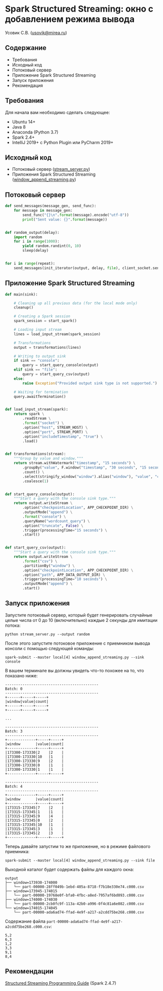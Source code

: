 # Spark Structured Streaming: окно с добавлением режима вывода

Усовик С.В. (usovik@mirea.ru)

## Содержание

- Требования
- Исходный код
- Потоковый сервер
- Приложение Spark Structured Streaming
- Запуск приложения
- Рекомендация

## Требования

Для начала вам необходимо сделать следующее:

- Ubuntu 14+
- Java 8
- Anaconda (Python 3.7)
- Spark 2.4+
- IntelliJ 2019+ с Python Plugin или PyCharm 2019+


## Исходный код

- Потоковый сервер ([stream_server.py](../projects/structuredstreaming/stream_server.py))
- Приложения Spark Structured Streaming ([window_append_streaming.py](../projects/structuredstreaming/window_append_streaming.py))



## Потоковый сервер

```python
def send_messages(message_gen, send_func):
    for message in message_gen:
        send_func("{}\n".format(message).encode("utf-8"))
        print("Sent value: {}".format(message))


def random_output(delay):
    import random
    for i in range(1000):
        yield random.randint(0, 10)
        sleep(delay)


for i in range(repeat):
    send_messages(init_iterator(output, delay, file), client_socket.send)
```

## Приложение Spark Structured Streaming


```python
def main(sink):

    # Cleaning up all previous data (for the local mode only)
    cleanup()

    # Creating a Spark session
    spark_session = start_spark()

    # Loading input stream
    lines = load_input_stream(spark_session)

    # Transformations
    output = transformations(lines)

    # Writing to output sink
    if sink == "console":
        query = start_query_console(output)
    elif sink == "file":
        query = start_query_csv(output)
    else:
        raise Exception("Provided output sink type is not supported.")

    # Waiting for termination
    query.awaitTermination()
```


```python

def load_input_stream(spark):
    return spark \
        .readStream \
        .format("socket") \
        .option("host", STREAM_HOST) \
        .option("port", STREAM_PORT) \
        .option("includeTimestamp", "true") \
        .load()


def transformations(stream):
    """Group by value and window."""
    return stream.withWatermark("timestamp", "15 seconds") \
        .groupBy("value", F.window("timestamp", "30 seconds", "15 seconds")) \
        .count() \
        .select(stringify_window("window").alias("window"), "value", "count") \
        .coalesce(1)


def start_query_console(output):
    """Start a query with the console sink type."""
    return output.writeStream \
        .option("checkpointLocation", APP_CHECKPOINT_DIR) \
        .outputMode("append") \
        .format("console") \
        .queryName("wordcount_query") \
        .option("truncate", False) \
        .trigger(processingTime="15 seconds") \
        .start()


def start_query_csv(output):
    """Start a query with the console sink type."""
    return output.writeStream \
        .format("csv") \
        .partitionBy("window") \
        .option("checkpointLocation", APP_CHECKPOINT_DIR) \
        .option("path", APP_DATA_OUTPUT_DIR) \
        .trigger(processingTime="10 seconds") \
        .outputMode("append") \
        .start()
```



## Запуск приложения

Запустите потоковый сервер, который будет генерировать случайные целые числа от 0 до 10 (включительно) каждые 2 секунды для имитации потока:

`python stream_server.py --output random`

После этого запустите потоковое приложение с приемником вывода консоли с помощью следующей команды:

`spark-submit --master local[4] window_append_streaming.py --sink console`

В вашем терминале вы должны увидеть что-то похожее на то, что показано ниже:

```
-------------------------------------------
Batch: 0
-------------------------------------------
+------+-----+-----+
|window|value|count|
+------+-----+-----+
+------+-----+-----+

...

-------------------------------------------
Batch: 3
-------------------------------------------
+-------------+-----+-----+
|window       |value|count|
+-------------+-----+-----+
|173300-173330|2    |2    |
|173300-173330|10   |1    |
|173300-173330|9    |2    |
|173300-173330|0    |1    |
|173300-173330|1    |1    |
+-------------+-----+-----+

-------------------------------------------
Batch: 4
-------------------------------------------
+-------------+-----+-----+
|window       |value|count|
+-------------+-----+-----+
|173315-173345|7    |2    |
|173315-173345|1    |1    |
|173315-173345|9    |4    |
|173315-173345|0    |2    |
|173315-173345|10   |1    |
|173315-173345|3    |1    |
|173315-173345|2    |3    |
+-------------+-----+-----+
```

Теперь давайте запустим то же приложение, но в режиме файлового приемника:

`spark-submit --master local[4] window_append_streaming.py --sink file`


Выходной каталог будет содержать файлы для каждого окна:

```
output
├── window=173930-174000
│   └── part-00000-28ff049b-1ebd-405a-8718-f7b18e330e74.c000.csv
├── window=173945-174015
│   └── part-00000-19768e0f-bfa0-4fbc-a8ed-7957af6bd093.c000.csv
├── window=174000-174030
│   └── part-00000-2cb0fc9f-113a-42b0-a996-0f4c81a6e082.c000.csv
└── window=174015-174045
    └── part-00000-ada6ad74-ffad-4e9f-a217-a2cdd75be268.c000.csv
```


Содержание файла `part-00000-ada6ad74-ffad-4e9f-a217-a2cdd75be268.c000.csv`:
```
5,2
6,3
1,2
3,3
9,1
8,4
```


## Рекомендации

[Structured Streaming Programming Guide](https://spark.apache.org/docs/2.4.7/structured-streaming-programming-guide.html) (Spark 2.4.7)